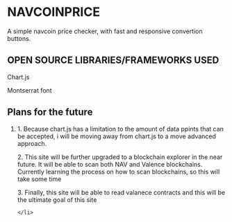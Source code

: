 <h1>NAVCOINPRICE</h1>

<p> A simple navcoin price checker, with fast and responsive convertion buttons. </p>

<h2> OPEN SOURCE LIBRARIES/FRAMEWORKS USED </h2>

<p> Chart.js </p>
<p> Montserrat font </p>

<h2> Plans for the future </h2>

<ol>
	<li>
		<p> 1. Because chart.js has a limitation to the amount of data ppints that can be accepted, i will be moving away from chart.js to a move advanced approach.</p>
		<p> 2. This site will be further upgraded to a blockchain explorer in the near future. It will be able to scan both NAV and Valence blockchains. Currently learning the process on how to scan blockchains, so this will take some time </p>
		<p> 3. Finally, this site will be able to read valanece contracts and this will be the ultimate goal of this site </p>


	</li>
</ol>


